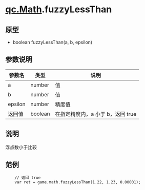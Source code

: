 # [qc.Math](README.md).fuzzyLessThan

## 原型
* boolean fuzzyLessThan(a, b, epsilon)

## 参数说明
| 参数名 | 类型 | 说明 |
| ------------- | ------------- | -------------|
| a | number | 值 |
| b | number | 值 |
| epsilon | number | 精度值 |
| 返回值 | boolean | 在指定精度内，a 小于 b，返回 true |

## 说明
浮点数小于比较

## 范例
````
    // 返回 true
    var ret = game.math.fuzzyLessThan(1.22, 1.23, 0.00001);
````
